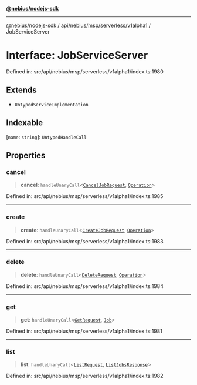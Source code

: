 [**@nebius/nodejs-sdk**](../../../../../../README.md)

***

[@nebius/nodejs-sdk](../../../../../../README.md) / [api/nebius/msp/serverless/v1alpha1](../README.md) / JobServiceServer

# Interface: JobServiceServer

Defined in: src/api/nebius/msp/serverless/v1alpha1/index.ts:1980

## Extends

- `UntypedServiceImplementation`

## Indexable

\[`name`: `string`\]: `UntypedHandleCall`

## Properties

### cancel

> **cancel**: `handleUnaryCall`\<[`CancelJobRequest`](CancelJobRequest.md), [`Operation`](../../../../common/v1/interfaces/Operation.md)\>

Defined in: src/api/nebius/msp/serverless/v1alpha1/index.ts:1985

***

### create

> **create**: `handleUnaryCall`\<[`CreateJobRequest`](CreateJobRequest.md), [`Operation`](../../../../common/v1/interfaces/Operation.md)\>

Defined in: src/api/nebius/msp/serverless/v1alpha1/index.ts:1983

***

### delete

> **delete**: `handleUnaryCall`\<[`DeleteRequest`](../../../v1alpha1/interfaces/DeleteRequest.md), [`Operation`](../../../../common/v1/interfaces/Operation.md)\>

Defined in: src/api/nebius/msp/serverless/v1alpha1/index.ts:1984

***

### get

> **get**: `handleUnaryCall`\<[`GetRequest`](../../../v1alpha1/interfaces/GetRequest.md), [`Job`](Job.md)\>

Defined in: src/api/nebius/msp/serverless/v1alpha1/index.ts:1981

***

### list

> **list**: `handleUnaryCall`\<[`ListRequest`](../../../v1alpha1/interfaces/ListRequest.md), [`ListJobsResponse`](ListJobsResponse.md)\>

Defined in: src/api/nebius/msp/serverless/v1alpha1/index.ts:1982
